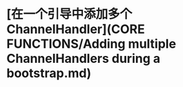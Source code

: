 # \[在一个引导中添加多个 ChannelHandler]\(CORE FUNCTIONS/Adding multiple ChannelHandlers during a bootstrap.md)

